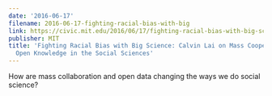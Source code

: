 ```yaml
---
date: '2016-06-17'
filename: 2016-06-17-fighting-racial-bias-with-big
link: https://civic.mit.edu/2016/06/17/fighting-racial-bias-with-big-science-calvin-lai-on-mass-cooperation-and-open/
publisher: MIT
title: 'Fighting Racial Bias with Big Science: Calvin Lai on Mass Cooperation and
  Open Knowledge in the Social Sciences'
---
```


How are mass collaboration and open data changing the ways we do social science?